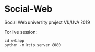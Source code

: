 # Social-Web

Social Web university project VU/UvA 2019

For live session:

    cd webapp
    python -m http.server 8080
